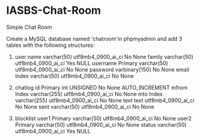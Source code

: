 # IASBS-Chat-Room
Simple Chat Room

Create a MySQL database named 'chatroom'in phpmyadmin and add 3 tables with the following structures:
1) user
name	            varchar(50)	utf8mb4_0900_ai_ci	  No	None
family	          varchar(50)	utf8mb4_0900_ai_ci		Yes	NULL
username Primary	varchar(50)	utf8mb4_0900_ai_ci		No	None
password	        varbinary(150)			              No	None
email Index	      varchar(50)	utf8mb4_0900_ai_ci		No	None

2) chatlog
id Primary	int		UNSIGNED	                    No	None		AUTO_INCREMENT
mfrom Index	varchar(255)	utf8mb4_0900_ai_ci		No	None
mto Index	  varchar(255)	utf8mb4_0900_ai_ci		No	None
text	      text	        utf8mb4_0900_ai_ci		No	None
sent	      varchar(50)	  utf8mb4_0900_ai_ci		No	None

3) blocklist
user1 Primary	varchar(50)	utf8mb4_0900_ai_ci		No	None
user2 Primary	varchar(50)	utf8mb4_0900_ai_ci		No	None
status	      varchar(50)	utf8mb4_0900_ai_ci		Yes	NULL
